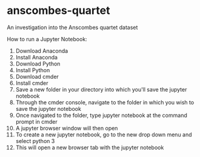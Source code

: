 # anscombes-quartet
An investigation into the Anscombes quartet dataset

How to run a Jupyter Notebook:

1. Download Anaconda
2. Install Anaconda
3. Download Python
4. Install Python
5. Download cmder
6. Install cmder
7. Save a new folder in your directory into which you'll save the jupyter notebook
8. Through the cmder console, navigate to the folder in which you wish to save the jupyter notebook
9. Once navigated to the folder, type jupyter notebook at the command prompt in cmder
10. A jupyter browser window will then open
11. To create a new jupyter notebook, go to the new drop down menu and select python 3
12. This will open a new browser tab with the jupyter notebook


